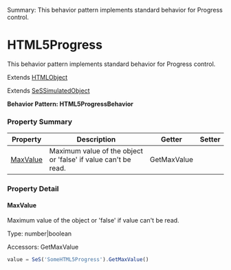 Summary: This behavior pattern implements standard behavior for Progress control.

# HTML5Progress

This behavior pattern implements standard behavior for Progress control.
 
Extends [HTMLObject](HTMLObject.md)

Extends [SeSSimulatedObject](SeSSimulatedObject.md)





**Behavior Pattern: HTML5ProgressBehavior**


<!-- ============================== property summary ========================== -->



### Property Summary
| **Property** | **Description** | **Getter** | **Setter** |
| ------------ | --------------- | ---------- | ---------- |
| [MaxValue](#maxvalue) | Maximum value of the object or 'false' if value can't be read. | GetMaxValue |  |



<!-- ============================== action summary ========================== -->

<!-- ============================== property detail ========================== -->

### Property Detail

<a name="MaxValue"></a>
#### MaxValue

Maximum value of the object or 'false' if value can't be read.



Type: number|boolean


Accessors: GetMaxValue

```javascript
value = SeS('SomeHTML5Progress').GetMaxValue()
```




<!-- ============================== action detail ========================== -->
  

